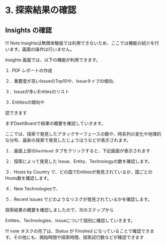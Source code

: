 # 3. 探索結果の確認



## Insights の確認

!!! Note
    Insightsは無償体験版では利用できないため、ここでは機能の紹介を行います。画面の操作は行いません。

Insights 画面では、以下の機能が利用できます。

１. PDF レポートの作成



２．重要度が高いIssueのTop10や、Issueタイプの傾向、



３．Issueが多いEntitesのリスト

３. Entitiesの傾向や

認できます

まずDashBoardで結果の概要を確認していきます。

ここでは、探索で発見したアタックサーフェースの数や、時系列の変化や地理的な分布、最新の探索で発見したじょうほうなどが表示されます。

１．画面上部の`Dashboad` タブをクリックすると、下記画面が表示されます

２．探索によって発見した Issue、Entity、Technologyの数を確認します。

３．Hosts by Country で、どの国でEntitiesが発見されているか、国ごとのHosts数を確認します。

４．New Technologiesで、

５．Recent Issues でどのようなリスクが発見されているかを確認します。

探索結果の概要を確認しましたので、次のステップから

Entites、Technologies、Issueについて個別に確認していきます。

!!! note
    タスクの完了は、Status が Finished になっていることで確認できます。その他にも、開始時間や探索時間、探索試行数などが確認できます
